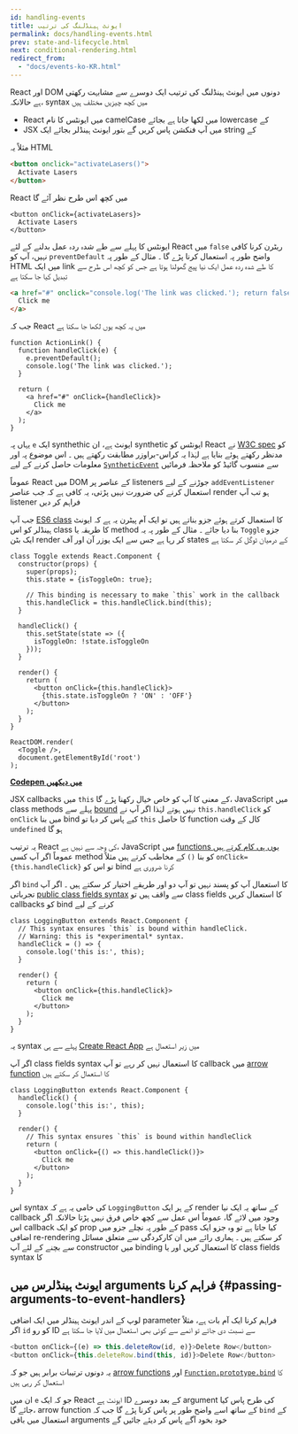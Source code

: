 ```yaml
---
id: handling-events
title: ایونٹ ہینڈلنگ کی ترتیب‎
permalink: docs/handling-events.html
prev: state-and-lifecycle.html
next: conditional-rendering.html
redirect_from:
  - "docs/events-ko-KR.html"
---
```


React اور DOM دونوں میں ایونٹ ہینڈلنگ کی ترتیب ایک دوسرے سے مشابہت رکھتی ہے حالانکہ، syntax میں کچھ چیزیں مختلف ہیں

* React میں ایونٹس کا نام camelCase میں لکھا جاتا ہے بجائے lowercase کے
* JSX میں آپ فنکشن پاس کریں گے بتور ایونٹ ہینڈلر بجائے ایک string کے

مثلاً یہ HTML

```html
<button onclick="activateLasers()">
  Activate Lasers
</button>
```

React میں کچھ اس طرح نظر آئے گا

```js{1}
<button onClick={activateLasers}>
  Activate Lasers
</button>
```

ایونٹس کا پہلے سے طے شدہ ردہ عمل بدلنے کے لئے React میں `false` ریٹرن کرنا کافی نہیں، آپ کو `preventDefault` واضح طور پہ استعمال کرنا پڑے گا ۔ مثال کے طور پہ HTML میں ایک link کا طے شدہ ردہ عمل ایک نیا پیج گھولنا ہوتا ہے جس کو کچھ اس طرح سے تبدیل کیا جا سکتا ہے

```html
<a href="#" onclick="console.log('The link was clicked.'); return false">
  Click me
</a>
```

جب کہ React میں یہ کچھ یوں لکھا جا سکتا ہے

```js{2-5,8}
function ActionLink() {
  function handleClick(e) {
    e.preventDefault();
    console.log('The link was clicked.');
  }

  return (
    <a href="#" onClick={handleClick}>
      Click me
    </a>
  );
}
```

یہاں پہ `e` ایک synthethic ایونٹ ہے، ان synthetic ایونٹس کو React نے [W3C spec](https://www.w3.org/TR/DOM-Level-3-Events/) کو مدنظر رکھتے ہوئے بنایا ہے  لہٰذا یہ کراس-براوزر مطابقت رکھتے ہیں ۔ اس موضوع پہ اور معلومات حاصل کرنے کے لیے [`SyntheticEvent`](/docs/events.html) سے منسوب گائیڈ کو ملاحظہ فرمائیں

عموماً React میں DOM کے عناصر پر listeners جوڑنے کے لیے `addEventListener` استعمال کرنے کی ضرورت نہیں پڑتی، یہ کافی ہے کہ جب عناصر render ہو تب آپ listener فراہم کر دیں

جب آپ [ES6 class](https://developer.mozilla.org/en/docs/Web/JavaScript/Reference/Classes) کا استعمال کرتے ہوئے جزو بناتے ہیں تو ایک آم پیٹرن یہ ہے کہ ایونٹ ہینڈلر کو اس class کا طریقہ یا method بنا دیا جائے ۔ مثال کے طور پہ یہ `Toggle` جزو ایک بٹن render کر رہا ہے جس سے ایک یوزر آن اور آف states کے درمیان ٹوگل کر سکتا ہے

```js{6,7,10-14,18}
class Toggle extends React.Component {
  constructor(props) {
    super(props);
    this.state = {isToggleOn: true};

    // This binding is necessary to make `this` work in the callback
    this.handleClick = this.handleClick.bind(this);
  }

  handleClick() {
    this.setState(state => ({
      isToggleOn: !state.isToggleOn
    }));
  }

  render() {
    return (
      <button onClick={this.handleClick}>
        {this.state.isToggleOn ? 'ON' : 'OFF'}
      </button>
    );
  }
}

ReactDOM.render(
  <Toggle />,
  document.getElementById('root')
);
```

[**Codepen میں دیکھیں**](https://codepen.io/gaearon/pen/xEmzGg?editors=0010)

JSX callbacks میں `this` کے معنی کا آپ کو خاص خیال رکھنا پڑے گا، JavaScript میں class methods پہلے سے [bound](https://developer.mozilla.org/en/docs/Web/JavaScript/Reference/Global_objects/Function/bind) نہیں ہوتے لہٰذا اگر آپ نے `this.handleClick` کو `onClick` میں بنا bind کیے پاس کر دیا تو `this` کا حاصل function کال کے وقت `undefined` ہو گا

یہ ترتیب React کی وجہ سے نہیں ہے، JavaScript میں [functions یوں ہی کام کرتے ہیں](https://www.smashingmagazine.com/2014/01/understanding-javascript-function-prototype-bind/) عموماً اگر آپ کسی method کو بنا `()` کے مخاطب کرتے ہیں مثلاً `onClick={this.handleClick}` تو اس کو bind کرنا ضروری ہے

اگر `bind` کا استعمال آپ کو پسند نہیں تو آپ دو اور طریقے اختیار کر سکتے ہیں ۔ اگر آپ تجرباتی [public class fields syntax](https://babeljs.io/docs/plugins/transform-class-properties/) سے واقف ہیں تو class fields کا استعمال کریں callbacks کو bind کرنے کے لیے

```js{2-6}
class LoggingButton extends React.Component {
  // This syntax ensures `this` is bound within handleClick.
  // Warning: this is *experimental* syntax.
  handleClick = () => {
    console.log('this is:', this);
  }

  render() {
    return (
      <button onClick={this.handleClick}>
        Click me
      </button>
    );
  }
}
```

یہ syntax پہلے سے ہی [Create React App](https://github.com/facebookincubator/create-react-app) میں زیر استعمال ہے

اگر آپ class fields syntax کا استعمال نہیں کر رہے تو آپ callback میں [arrow function](https://developer.mozilla.org/en/docs/Web/JavaScript/Reference/Functions/Arrow_functions) کا استعمال کر سکتے ہیں

```js{7-9}
class LoggingButton extends React.Component {
  handleClick() {
    console.log('this is:', this);
  }

  render() {
    // This syntax ensures `this` is bound within handleClick
    return (
      <button onClick={() => this.handleClick()}>
        Click me
      </button>
    );
  }
}
```

اس syntax کی خامی یہ ہے کہ `LoggingButton` کے ہر ایک render کے ساتھ یہ ایک نیا callback وجود میں لائے گا، عموماً اس عمل سے کچھ خاص فرق نہیں پڑتا حالانکہ اگر اس callback کو ایک prop کے طور پہ نچلے جزو میں pass کیا جاتا ہے تو وہ جزو ایک اضافی re-rendering کر سکتے ہیں ۔ ہماری رائے میں ان کارکردگی سے متعلق مسائل سے بچنے کے لئے آپ constructor میں binding کا استعمال کریں اور یا class fields syntax کا

## ایونٹ ہینڈلرس میں arguments فراہم کرنا {#passing-arguments-to-event-handlers}

لوپ کے اندر ایونٹ ہینڈلر میں ایک اضافی parameter فراہم کرنا ایک آم بات ہے، مثلاً اگر `id` کو رو ID سے نسبت دی جائے تو انمے سے کوئی بھی استعمال میں لایا جا سکتا ہے

```js
<button onClick={(e) => this.deleteRow(id, e)}>Delete Row</button>
<button onClick={this.deleteRow.bind(this, id)}>Delete Row</button>
```

یہ دونوں ترتیبات برابر ہیں جو کہ [arrow functions](https://developer.mozilla.org/en-US/docs/Web/JavaScript/Reference/Functions/Arrow_functions) اور [`Function.prototype.bind`](https://developer.mozilla.org/en-US/docs/Web/JavaScript/Reference/Global_objects/Function/bind) کا استعمال کر رہی ہیں

ان میں `e` جو کہ ایک React ایونٹ ہے ID کے بعد دوسرے argument کی طرح پاس کیا جائے گا، arrow function کے ساتھ اسے واضح طور پر پاس کرنا پڑے گا جب کہ `bind` کے استعمال میں باقی arguments خود بخود آگے پاس کر دیئے جائیں گے
